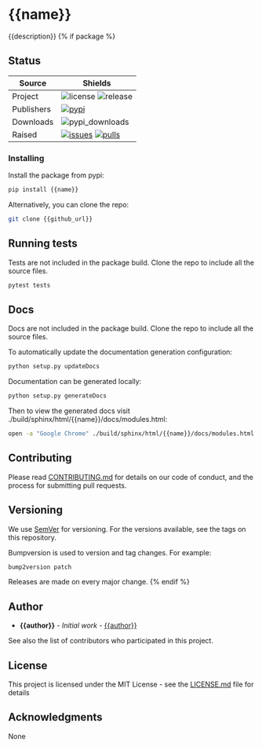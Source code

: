 # {{name}}

{{description}}
{% if package %}

## Status

| Source  | Shields  |
|-----|--------------|
| Project  | ![license][license] ![release][release]  |
| Publishers  | [![pypi][pypi]][pypi_link]    |
| Downloads  | ![pypi_downloads][pypi_downloads] |
| Raised  | [![issues][issues]][issues_link] [![pulls][pulls]][pulls_link]  |

[license]: https://img.shields.io/github/license/joellefkowitz/{{name}}

[release]: https://img.shields.io/github/v/tag/joellefkowitz/{{name}}

[pypi]: https://img.shields.io/pypi/v/{{name}} (PyPi)
[pypi_link]: https://pypi.org/project/{{name}}

[python_version]: https://img.shields.io/pypi/pyversions/{{name}}

[pypi_downloads]: https://img.shields.io/pypi/dw/{{name}}

[issues]: https://img.shields.io/github/issues/joellefkowitz/{{name}} (Issues)
[issues_link]: https://github.com/JoelLefkowitz/{{name}}/issues

[pulls]: https://img.shields.io/github/issues-pr/joellefkowitz/{{name}} (Pull requests)
[pulls_link]: https://github.com/JoelLefkowitz/{{name}}/pulls

### Installing

Install the package from pypi:

```bash
pip install {{name}}
```

Alternatively, you can clone the repo:

```bash
git clone {{github_url}}
```

## Running tests

Tests are not included in the package build. Clone the repo to include all the source files.

```bash
pytest tests
```

## Docs

Docs are not included in the package build. Clone the repo to include all the source files.

To automatically update the documentation generation configuration:

```bash
python setup.py updateDocs
```

Documentation can be generated locally:

```bash
python setup.py generateDocs
```

Then to view the generated docs visit ./build/sphinx/html/{{name}}/docs/modules.html:

```bash
open -a "Google Chrome" ./build/sphinx/html/{{name}}/docs/modules.html
```

## Contributing

Please read [CONTRIBUTING.md](CONTRIBUTING.md) for details on our code of conduct, and the process for submitting pull requests.

## Versioning

We use [SemVer](http://semver.org/) for versioning. For the versions available, see the tags on this repository. 

Bumpversion is used to version and tag changes.
For example:

```bash
bump2version patch
```

Releases are made on every major change.
{% endif %}

## Author

* **{{author}}** - *Initial work* - [{{author}}]({{author_github}})

See also the list of contributors who participated in this project.

## License

This project is licensed under the MIT License - see the [LICENSE.md](LICENSE.md) file for details

## Acknowledgments

None
